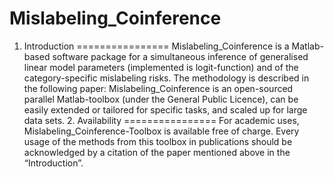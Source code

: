 # Mislabeling_Coinference
1. Introduction ================ Mislabeling_Coinference is a Matlab-based software package for a simultaneous inference of generalised linear model parameters (implemented is logit-function) and of the category-specific mislabeling risks. The methodology is described in the following paper: Mislabeling_Coinference is an open-sourced parallel Matlab-toolbox (under the General Public Licence), can be easily  extended or tailored for specific tasks, and scaled up for large data sets.  2. Availability ================ For academic uses, Mislabeling_Coinference-Toolbox is available free of charge.    Every usage of the methods   from this toolbox in publications should be acknowledged by a citation of the paper  mentioned above in the “Introduction”.
